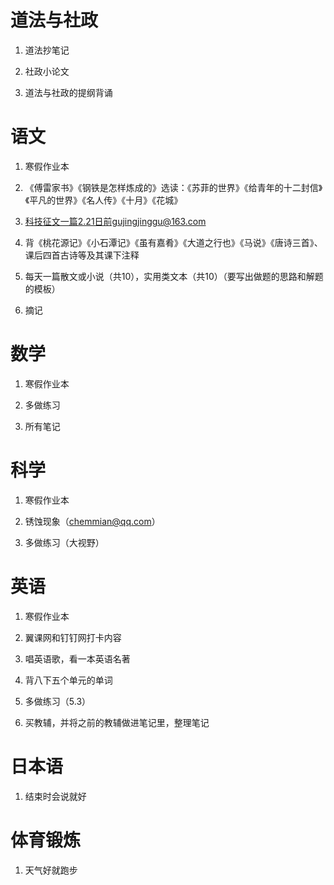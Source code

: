 # 道法与社政

1. 道法抄笔记

2. 社政小论文
3. 道法与社政的提纲背诵

# 语文

1. 寒假作业本

2. 《傅雷家书》《钢铁是怎样炼成的》选读：《苏菲的世界》《给青年的十二封信》《平凡的世界》《名人传》《十月》《花城》
3. 科技征文一篇2.21日前gujingjinggu@163.com
4. 背《桃花源记》《小石潭记》《虽有嘉肴》《大道之行也》《马说》《唐诗三首》、课后四首古诗等及其课下注释
5. 每天一篇散文或小说（共10），实用类文本（共10）（要写出做题的思路和解题的模板）
6. 摘记

# 数学

1. 寒假作业本

2. 多做练习
3. 所有笔记

# 科学
1. 寒假作业本

2. 锈蚀现象（chemmian@qq.com）
3. 多做练习（大视野）

# 英语

1. 寒假作业本

2. 翼课网和钉钉网打卡内容
3. 唱英语歌，看一本英语名著
4. 背八下五个单元的单词
5. 多做练习（5.3）
6. 买教辅，并将之前的教辅做进笔记里，整理笔记

# 日本语
1. 结束时会说就好

# 体育锻炼
1. 天气好就跑步